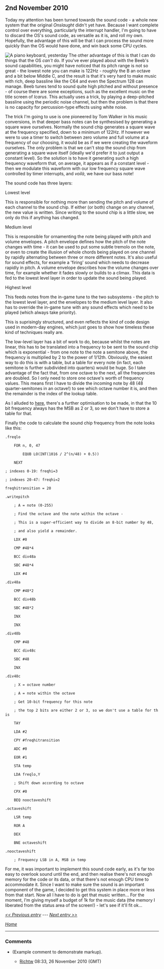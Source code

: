 ## 2nd November 2010

Today my attention has been turned towards the sound code - a whole new system that the original _Onslaught_ didn't yet have. Because I want complete control over everything, particularly the interrupt handler, I'm going to have to discard the OS's sound code, as versatile as it is, and roll my own. Hopefully, the advantage of this will be that I can process the sound more quickly than the OS would have done, and win back some CPU cycles.

![A piano keyboard, yesterday](./images/musicalnotes.png "fig:A piano keyboard, yesterday") The other advantage of this is that I can do things that the OS _can't_ do. If you've ever played about with the Beeb's sound capabilities, you might have noticed that its pitch range is not so great - the lowest note you can make is 122Hz - roughly the B an octave and a bit below Middle C, and the result is that it's very hard to make music with rich, deep bassline like the C64 and even the Spectrum 128 can manage. Beeb tunes tend to sound quite high pitched and without presence - of course there are some exceptions, such as the excellent music on the title screen of _Icarus_. This actually uses a trick, by playing a deep-pitched bassline using the periodic noise channel, but then the problem is that there is no capacity for percussion-type effects using white noise.

The trick I'm going to use is one pioneered by Tom Walker in his music conversions, in that deeper bass notes can be synthesised by generating a square wave ourselves. Normally the sound chip generates a square wave at the frequency specified, down to a minimum of 122Hz. If however we were to use a timer to switch between zero volume and full volume at a frequency of our choosing, it would be as if we were creating the waveform ourselves. The only problem is that we can't stop the sound chip from generating a square wave itself (ideally we'd prefer it to just output a constant level). So the solution is to have it generating such a high frequency waveform that, on average, it appears as if a constant level - then we modulate this waveform with our low frequency square wave controlled by timer interrupts, and _voilà_, we have our bass note!

The sound code has three layers:

Lowest level

This is responsible for nothing more than sending the pitch and volume of each channel to the sound chip. If either (or both) change on any channel, the new value is written. Since writing to the sound chip is a little slow, we only do this if anything has changed.

<!-- -->

Medium level

This is responsible for ornamenting the note being played with pitch and volume envelopes. A pitch envelope defines how the pitch of the note changes with time - it can be used to put some subtle tremolo on the note, or even to create the illusion of whole chords being played on one channel by rapidly alternating between three or more different notes. It's also useful for sound effects, for example a 'firing' sound which needs to decrease rapidly in pitch. A volume envelope describes how the volume changes over time, for example whether it fades slowly or builds to a climax. This data is fed to the lowest level layer in order to update the sound being played.

<!-- -->

Highest level

This feeds notes from the in-game tune to the two subsystems - the pitch to the lowest level layer, and the envelopes to the medium level layer. It also has to override the in-game tune with any sound effects which need to be played (which always take priority).

This is suprisingly structured, and even reflects the kind of code design used in modern-day engines, which just goes to show how timeless these kind of techniques really are.

The low-level layer has a bit of work to do, because whilst the notes are linear, this has to be translated into a frequency to be sent to the sound chip which is exponential - from one note to the note a semitone above, the frequency is multiplied by 2 to the power of 1/12th. Obviously, the easiest way to do this is with a table, but a table for every note (in fact, each semitone is further subdivided into quarters) would be huge. So I take advantage of the fact that, from one octave to the next, all the frequencies are doubled. So I only need to store one octave's worth of frequency values. This means first I have to divide the incoming note by 48 (48 quarter-semitones in an octave!) to see which octave number it is, and then the remainder is the index of the lookup table.

As I alluded to [here](http://www.retrosoftware.co.uk/forum/viewtopic.php?p=3649#p3649), there's a further optimisation to be made, in that the 10 bit frequency always has the MSB as 2 or 3, so we don't have to store a table for that.

Finally the code to calculate the sound chip frequency from the note looks like this:

<tt>

`.freqlo`

`    FOR n, 0, 47`

`        EQUB LO(INT(1016 / 2^(n/48) + 0.5))`

`    NEXT`

`; indexes 0-19: freqhi=3`

`; indexes 20-47: freqhi=2`

`freqhitransition = 20`

`.writepitch`

`    ; A = note (0-255)`

`    ; Find the octave and the note within the octave -`

`    ; This is a super-efficient way to divide an 8-bit number by 48,`

`    ; and also yield a remainder.`

`    LDX #0`

`    CMP #48*4`

`    BCC div48a`

`    SBC #48*4`

`    LDX #4`

`.div48a`

`    CMP #48*2`

`    BCC div48b`

`    SBC #48*2`

`    INX`

`    INX`

`.div48b`

`    CMP #48`

`    BCC div48c`

`    SBC #48`

`    INX`

`.div48c`

`    ; X = octave number`

`    ; A = note within the octave`

`    ; Get 10-bit frequency for this note`

`    ; the top 2 bits are either 2 or 3, so we don't use a table for this`

`    TAY`

`    LDA #2`

`    CPY #freqhitransition`

`    ADC #0`

`    EOR #1`

`    STA temp`

`    LDA freqlo,Y`

`    ; Shift down according to octave`

`    CPX #0`

`    BEQ nooctaveshift`

`.octaveshift`

`    LSR temp`

`    ROR A`

`    DEX`

`    BNE octaveshift`

`.nooctaveshift`

`    ; Frequency LSB in A, MSB in temp`

</tt>

For me, it was important to implement this sound code early, as it's far too easy to overlook sound until the end, and then realise there's not enough memory for the code or its data, or that there's not enough CPU time to accommodate it. Since I want to make sure the sound is an important component of the game, I decided to get this system in place more or less from that start. Now all I have to do is get that music written... For the moment, I'm giving myself a budget of 1k for the music data (the memory I liberated from the status area of the screen!) - let's see if it'll fit ok...

_[&lt;&lt; Previous entry](OnslaughtDiary20101031 "wikilink") --- [Next entry &gt;&gt;](OnslaughtDiary20101108 "wikilink")_

_[Home](OnslaughtDiary "wikilink")_

---

### Comments

- (Example comment to demonstrate markup).

  - [Richtw](User%3ARichtw "wikilink") 08:33, 26 November 2010 (GMT)
